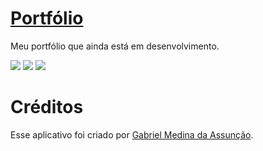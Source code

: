 # <a href="https://gabs4841.github.io/"> Portfólio </a>

Meu portfólio que ainda está em desenvolvimento. 

<div style="display: inline_block">
<img src="https://img.shields.io/badge/html5-%23E34F26.svg?style=for-the-badge&logo=html5&logoColor=white" />
<img src="https://img.shields.io/badge/css3-%231572B6.svg?style=for-the-badge&logo=css3&logoColor=white" />
<img src="https://img.shields.io/badge/javascript-%23323330.svg?style=for-the-badge&logo=javascript&logoColor=%23F7DF1E" />
</div>

# Créditos
Esse aplicativo foi criado por [Gabriel Medina da Assunção](https://github.com/gabs4841).
